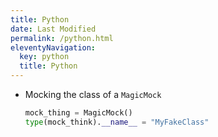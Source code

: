 ```yaml
---
title: Python
date: Last Modified 
permalink: /python.html
eleventyNavigation:
  key: python
  title: Python
---
```


- Mocking the class of a `MagicMock`
  ```python
  mock_thing = MagicMock()
  type(mock_think).__name__ = "MyFakeClass"
  ```